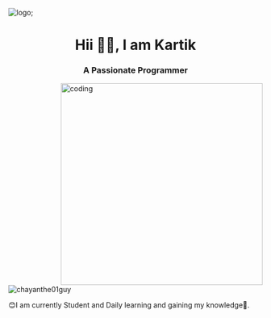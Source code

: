 ![logo](https://github.com/ChayanThe01Guy/ChayanThe01Guy/blob/main/Img.png?raw=true);
<h1 align="center">Hii 🙋‍♂️, I am Kartik</h1>
<h3 align="center">A Passionate Programmer</h3>
<img align="right" alt="coding" width="400" src="https://miro.medium.com/max/1360/1*zVnWJtyGOX_kUIDm6ccCfQ.gif">
<p align="left"> <img src="https://komarev.com/ghpvc/?username=chayanthe01guy&label=Profile%20views&color=0e75b6&style=flat" alt="chayanthe01guy" /> </p>

😊I am currently Student and Daily learning and gaining my knowledge📑.




